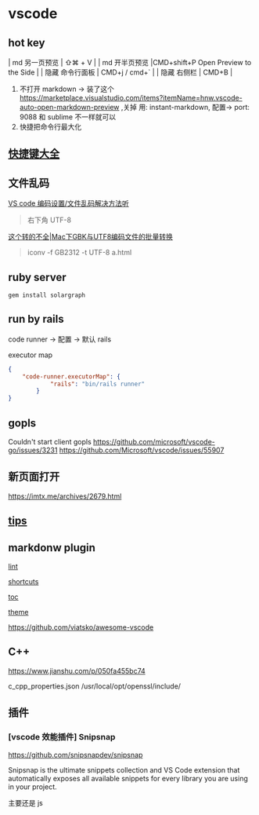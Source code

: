 # vscode

## hot key

| md 另一页预览 | ⇧⌘ + V |
| md 开半页预览 |CMD+shift+P Open Preview to the Side |
| 隐藏 命令行面板 | CMD+j / cmd+` |
| 隐藏 右侧栏 | CMD+B |

1. 不打开 markdown -> 装了这个 https://marketplace.visualstudio.com/items?itemName=hnw.vscode-auto-open-markdown-preview ,关掉
用: instant-markdown, 配置-> port: 9088 和 sublime 不一样就可以
2. 快捷把命令行最大化

## [快捷键大全](https://blog.csdn.net/crper/article/details/54099319)

## 文件乱码

[VS code 编码设置/文件乱码解决方法听](https://jingyan.baidu.com/article/5552ef4792ac5a518ffbc996.html)
> 右下角 UTF-8

[这个转的不全|Mac下GBK与UTF8编码文件的批量转换](https://blog.csdn.net/u011595231/article/details/10213049)
> iconv -f GB2312 -t UTF-8 a.html

## ruby server

`gem install solargraph`

## run by rails

code runner -> 配置 -> 默认 rails

executor map

```json
{
    "code-runner.executorMap": {
            "rails": "bin/rails runner"
        }
}
```

## gopls

Couldn't start client gopls
https://github.com/microsoft/vscode-go/issues/3231
https://github.com/Microsoft/vscode/issues/55907

## 新页面打开

https://imtx.me/archives/2679.html

## [tips](https://github.com/Microsoft/vscode-tips-and-tricks)

## markdonw plugin

[lint](https://marketplace.visualstudio.com/items?itemName=DavidAnson.vscode-markdownlint)

[shortcuts](https://marketplace.visualstudio.com/items?itemName=mdickin.markdown-shortcuts)

[toc](https://marketplace.visualstudio.com/items?itemName=AlanWalk.markdown-toc)

[theme](https://marketplace.visualstudio.com/items?itemName=ms-vscode.Theme-MarkdownKit)

https://github.com/viatsko/awesome-vscode

## C++

https://www.jianshu.com/p/050fa455bc74

c_cpp_properties.json
/usr/local/opt/openssl/include/

## 插件

### [vscode 效能插件] Snipsnap

<https://github.com/snipsnapdev/snipsnap>

Snipsnap is the ultimate snippets collection and VS Code extension that automatically exposes all available snippets for every library you are using in your project.

主要还是 js
